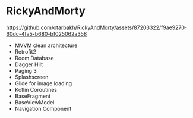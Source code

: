 # RickyAndMorty

https://github.com/otarbakh/RickyAndMorty/assets/87203322/f9ae9270-60dc-4fa5-b680-bf025062a358

* MVVM clean architecture
* Retrofit2
* Room Database
* Dagger Hilt
* Paging 3
* Splashscreen
* Glide for image loading
* Kotlin Coroutines 
* BaseFragment
* BaseViewModel
* Navigation Component

